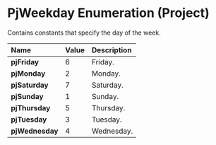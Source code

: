 
# PjWeekday Enumeration (Project)

Contains constants that specify the day of the week.



|**Name**|**Value**|**Description**|
|:-----|:-----|:-----|
| **pjFriday**|6|Friday.|
| **pjMonday**|2|Monday.|
| **pjSaturday**|7|Saturday.|
| **pjSunday**|1|Sunday.|
| **pjThursday**|5|Thursday.|
| **pjTuesday**|3|Tuesday.|
| **pjWednesday**|4|Wednesday.|
